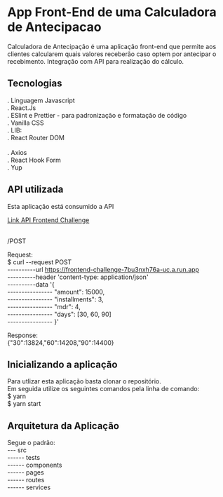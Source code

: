 # App Front-End de uma Calculadora de Antecipacao

Calculadora de Antecipação é uma aplicação front-end que permite aos clientes calcularem quais valores receberão caso optem por antecipar o recebimento. Integração com API para realização do cálculo.

## Tecnologias

. Linguagem Javascript </br>
. React.Js </br>
. ESlint e Prettier - para padronização e formatação de código </br>
. Vanilla CSS </br>
. LIB: </br>
. React Router DOM </br>  
. Axios </br>
. React Hook Form </br>
. Yup </br>

## API utilizada

Esta aplicação está consumido a API </br>

[Link API Frontend Challenge](https://frontend-challenge-7bu3nxh76a-uc.a.run.app) </br> </br>

/POST </br>

Request: </br>
$ curl --request POST \
----------url https://frontend-challenge-7bu3nxh76a-uc.a.run.app \
----------header 'content-type: application/json' \
----------data '{ </br>
---------------- "amount": 15000, </br>
---------------- "installments": 3, </br>
---------------- "mdr": 4, </br>
---------------- "days": [30, 60, 90] </br>
---------------- }' </br>

Response: </br>
{"30":13824,"60":14208,"90":14400}

## Inicializando a aplicação

Para utlizar esta aplicação basta clonar o repositório. </br>
Em seguida utilize os seguintes comandos pela linha de comando: </br>
$ yarn </br>
$ yarn start </br>

## Arquitetura da Aplicação

Segue o padrão: </br>
--- src </br>
------ tests </br>
------ components </br>
------ pages </br>
------ routes </br>
------ services </br>
